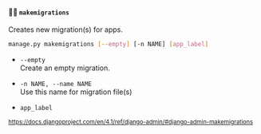 #### 🧑‍🔧 `makemigrations`

Creates new migration(s) for apps.

```sh
manage.py makemigrations [--empty] [-n NAME] [app_label]
```

- `--empty`<br>
  Create an empty migration.

- `-n NAME, --name NAME`<br>
  Use this name for migration file(s)

- `app_label`

<small>

https://docs.djangoproject.com/en/4.1/ref/django-admin/#django-admin-makemigrations

</small>


<aside class="notes">
</aside>
